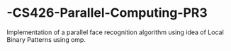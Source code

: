 # -CS426-Parallel-Computing-PR3
Implementation of a parallel face recognition algorithm using idea of Local Binary Patterns using omp.
